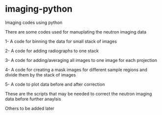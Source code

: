 # imaging-python
Imaging codes using python

There are some codes used for manuplating the neutron imaging data

1- A code for binning the data for small stack of images

2- A code for adding radiographs to one stack

3- A code for adding/averaging all images to one image for each projection

4- A code for creating a mask images for different sample regions and divide them by the stack of images 

5- A code to plot data before and after correction

These are the scripts that may be needed to correct the neutron imaging data before further anaylsis

Others to be added later
